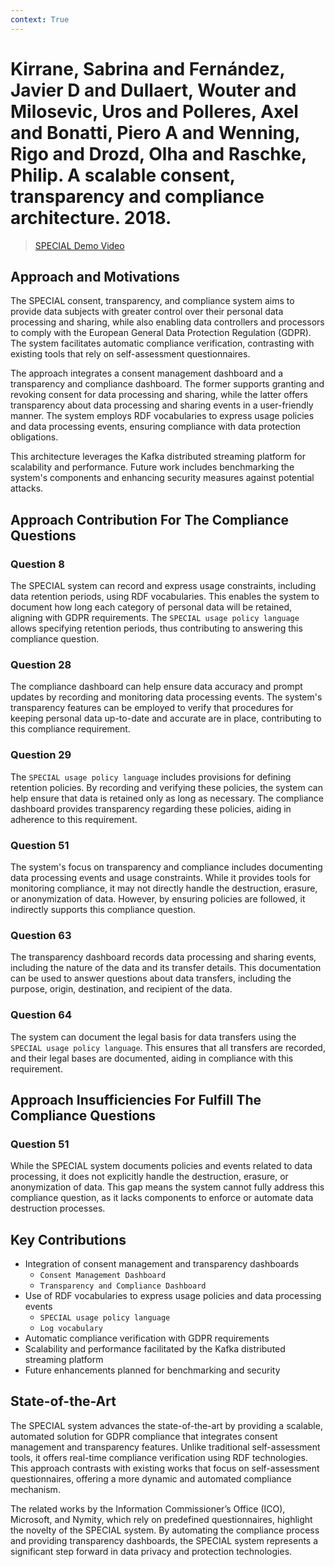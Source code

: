 ```yaml
---
context: True
---
```



# Kirrane, Sabrina and Fernández, Javier D and Dullaert, Wouter and Milosevic, Uros and Polleres, Axel and Bonatti, Piero A and Wenning, Rigo and Drozd, Olha and Raschke, Philip. A scalable consent, transparency and compliance architecture. 2018.

> [SPECIAL Demo Video](https://purl.com/specialprivacy/demos/ESWC2018)

## Approach and Motivations

The SPECIAL consent, transparency, and compliance system aims to provide data subjects with greater control over their personal data processing and sharing, while also enabling data controllers and processors to comply with the European General Data Protection Regulation (GDPR). The system facilitates automatic compliance verification, contrasting with existing tools that rely on self-assessment questionnaires.

The approach integrates a consent management dashboard and a transparency and compliance dashboard. The former supports granting and revoking consent for data processing and sharing, while the latter offers transparency about data processing and sharing events in a user-friendly manner. The system employs RDF vocabularies to express usage policies and data processing events, ensuring compliance with data protection obligations.

This architecture leverages the Kafka distributed streaming platform for scalability and performance. Future work includes benchmarking the system's components and enhancing security measures against potential attacks.

## Approach Contribution For The Compliance Questions

### Question 8

The SPECIAL system can record and express usage constraints, including data retention periods, using RDF vocabularies. This enables the system to document how long each category of personal data will be retained, aligning with GDPR requirements. The `SPECIAL usage policy language` allows specifying retention periods, thus contributing to answering this compliance question.

### Question 28

The compliance dashboard can help ensure data accuracy and prompt updates by recording and monitoring data processing events. The system's transparency features can be employed to verify that procedures for keeping personal data up-to-date and accurate are in place, contributing to this compliance requirement.

### Question 29

The `SPECIAL usage policy language` includes provisions for defining retention policies. By recording and verifying these policies, the system can help ensure that data is retained only as long as necessary. The compliance dashboard provides transparency regarding these policies, aiding in adherence to this requirement.

### Question 51

The system's focus on transparency and compliance includes documenting data processing events and usage constraints. While it provides tools for monitoring compliance, it may not directly handle the destruction, erasure, or anonymization of data. However, by ensuring policies are followed, it indirectly supports this compliance question.

### Question 63

The transparency dashboard records data processing and sharing events, including the nature of the data and its transfer details. This documentation can be used to answer questions about data transfers, including the purpose, origin, destination, and recipient of the data.

### Question 64

The system can document the legal basis for data transfers using the `SPECIAL usage policy language`. This ensures that all transfers are recorded, and their legal bases are documented, aiding in compliance with this requirement.

## Approach Insufficiencies For Fulfill The Compliance Questions

### Question 51

While the SPECIAL system documents policies and events related to data processing, it does not explicitly handle the destruction, erasure, or anonymization of data. This gap means the system cannot fully address this compliance question, as it lacks components to enforce or automate data destruction processes.

## Key Contributions

- Integration of consent management and transparency dashboards
  - `Consent Management Dashboard`
  - `Transparency and Compliance Dashboard`
- Use of RDF vocabularies to express usage policies and data processing events
  - `SPECIAL usage policy language`
  - `Log vocabulary`
- Automatic compliance verification with GDPR requirements
- Scalability and performance facilitated by the Kafka distributed streaming platform
- Future enhancements planned for benchmarking and security

## State-of-the-Art

The SPECIAL system advances the state-of-the-art by providing a scalable, automated solution for GDPR compliance that integrates consent management and transparency features. Unlike traditional self-assessment tools, it offers real-time compliance verification using RDF technologies. This approach contrasts with existing works that focus on self-assessment questionnaires, offering a more dynamic and automated compliance mechanism.

The related works by the Information Commissioner’s Office (ICO), Microsoft, and Nymity, which rely on predefined questionnaires, highlight the novelty of the SPECIAL system. By automating the compliance process and providing transparency dashboards, the SPECIAL system represents a significant step forward in data privacy and protection technologies.
